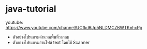 # java-tutorial

youtube: https://www.youtube.com/channel/UCfkd6Jp5NLDMCZBWTKnhxRg

- ตัวอย่างโปรแกรมคำนวณพื้นที่วงกลม
- ตัวอย่างโปรแกรมอ่านไฟล์ text โดยใช้ Scanner
